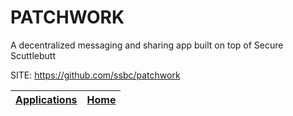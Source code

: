 # PATCHWORK
 
 A decentralized messaging and sharing app built on top of Secure Scuttlebutt
 
 SITE: https://github.com/ssbc/patchwork

 | [Applications](https://portable-linux-apps.github.io/apps.html) | [Home](https://portable-linux-apps.github.io)
 | --- | --- |
